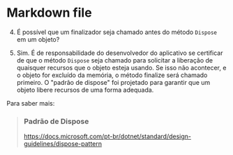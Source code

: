 ﻿# Markdown file


4. É possível que um finalizador seja chamado antes do método `Dispose` em um objeto?

4. Sim. É de responsabilidade do desenvolvedor do aplicativo
se certificar de que o método `Dispose` seja chamado para solicitar 
a liberação  de quaisquer recursos que o objeto
esteja usando. Se isso não
acontecer, e o objeto for excluído da memória,
o método finalize será chamado primeiro. O
"padrão de dispose" foi projetado para garantir que
um objeto libere recursos de uma forma adequada.

Para saber mais:
> ### Padrão de Dispose
> https://docs.microsoft.com/pt-br/dotnet/standard/design-guidelines/dispose-pattern
